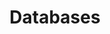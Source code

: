 ---
title: "Databases"
description: "Database design, SQL, NoSQL, data modeling, and database administration topics"
---